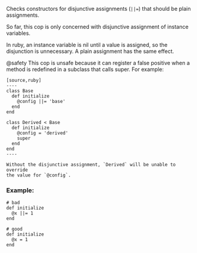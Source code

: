 Checks constructors for disjunctive assignments (`||=`) that should
be plain assignments.

So far, this cop is only concerned with disjunctive assignment of
instance variables.

In ruby, an instance variable is nil until a value is assigned, so the
disjunction is unnecessary. A plain assignment has the same effect.

@safety
    This cop is unsafe because it can register a false positive when a
    method is redefined in a subclass that calls super. For example:

    [source,ruby]
    ----
    class Base
      def initialize
        @config ||= 'base'
      end
    end

    class Derived < Base
      def initialize
        @config = 'derived'
        super
      end
    end
    ----

    Without the disjunctive assignment, `Derived` will be unable to override
    the value for `@config`.

### Example:
    # bad
    def initialize
      @x ||= 1
    end

    # good
    def initialize
      @x = 1
    end